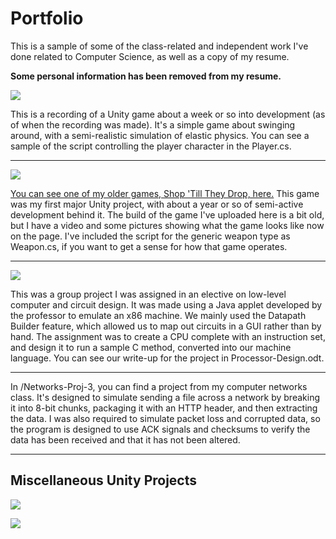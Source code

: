 # Portfolio
This is a sample of some of the class-related and independent work I've done related to Computer Science, as well as a copy of my resume.

**Some personal information has been removed from my resume.**

![](https://i.imgur.com/dNurzlv.gif)

This is a recording of a Unity game about a week or so into development (as of when the recording was made).  It's a simple game about swinging around, with a semi-realistic simulation of elastic physics.  You can see a sample of the script controlling the player character in the Player.cs.

-----

![](http://i.imgur.com/O2ZdmJ0.jpg)

[You can see one of my older games, Shop 'Till They Drop, here.](http://gamejolt.com/games/shop-till-they-drop/61696)  This game was my first major Unity project, with about a year or so of semi-active development behind it.  The build of the game I've uploaded here is a bit old, but I have a video and some pictures showing what the game looks like now on the page.
I've included the script for the generic weapon type as Weapon.cs, if you want to get a sense for how that game operates.

-----

![](http://i.imgur.com/bllOlNO.png)

This was a group project I was assigned in an elective on low-level computer and circuit design.  It was made using a Java applet developed by the professor to emulate an x86 machine.  We mainly used the Datapath Builder feature, which allowed us to map out circuits in a GUI rather than by hand.  The assignment was to create a CPU complete with an instruction set, and design it to run a sample C method, converted into our machine language.  You can see our write-up for the project in Processor-Design.odt.

-----

In /Networks-Proj-3, you can find a project from my computer networks class.  It's designed to simulate sending a file across a network by breaking it into 8-bit chunks, packaging it with an HTTP header, and then extracting the data.  I was also required to simulate packet loss and corrupted data, so the program is designed to use ACK signals and checksums to verify the data has been received and that it has not been altered.

-----

## Miscellaneous Unity Projects

![](https://i.imgur.com/SlybF19.gif)

![](https://i.imgur.com/mGUiB5z.png)